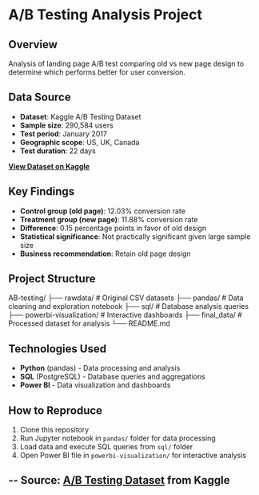 # A/B Testing Analysis Project

## Overview
Analysis of landing page A/B test comparing old vs new page design to determine which performs better for user conversion.

## Data Source

- **Dataset**: Kaggle A/B Testing Dataset
- **Sample size**: 290,584 users
- **Test period**: January 2017 
- **Geographic scope**: US, UK, Canada
- **Test duration**: 22 days


**[View Dataset on Kaggle](https://www.kaggle.com/datasets/ttrngquangminh/ab-testing-dataset)**



## Key Findings
- **Control group (old page)**: 12.03% conversion rate
- **Treatment group (new page)**: 11.88% conversion rate  
- **Difference**: 0.15 percentage points in favor of old design
- **Statistical significance**: Not practically significant given large sample size
- **Business recommendation**: Retain old page design


## Project Structure
AB-testing/
├── rawdata/           # Original CSV datasets
├── pandas/            # Data cleaning and exploration notebook
├── sql/               # Database analysis queries
├── powerbi-visualization/  # Interactive dashboards
├── final_data/        # Processed dataset for analysis
└── README.md



## Technologies Used
- **Python** (pandas) - Data processing and analysis
- **SQL** (PostgreSQL) - Database queries and aggregations  
- **Power BI** - Data visualization and dashboards

## How to Reproduce
1. Clone this repository
2. Run Jupyter notebook in `pandas/` folder for data processing
3. Load data and execute SQL queries from `sql/` folder  
4. Open Power BI file in `powerbi-visualization/` for interactive analysis

--
Source: [A/B Testing Dataset](https://www.kaggle.com/datasets/ttrngquangminh/ab-testing-dataset) from Kaggle
--
